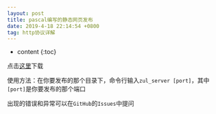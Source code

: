 ```yaml
---
layout: post
title: pascal编写的静态网页发布
date: 2019-4-18 22:14:54 +0800
tag: http协议详解
---
```


* content
{:toc}

点击[这里](https://github.com/zhuchengyang0207/resource/tree/master/zul_socket)下载

使用方法：在你要发布的那个目录下，命令行输入`zul_server [port]`，其中`[port]`是你要发布的那个端口

出现的错误和异常可以在`GitHub`的`Issues`中提问